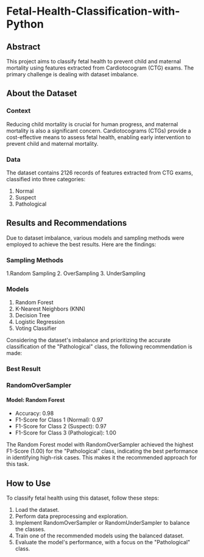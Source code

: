 # Fetal-Health-Classification-with-Python

## Abstract

This project aims to classify fetal health to prevent child and maternal mortality using features extracted from Cardiotocogram (CTG) exams. The primary challenge is dealing with dataset imbalance.

## About the Dataset

### Context

Reducing child mortality is crucial for human progress, and maternal mortality is also a significant concern. Cardiotocograms (CTGs) provide a cost-effective means to assess fetal health, enabling early intervention to prevent child and maternal mortality.

### Data

The dataset contains 2126 records of features extracted from CTG exams, classified into three categories:

1. Normal
2. Suspect
3. Pathological

## Results and Recommendations

Due to dataset imbalance, various models and sampling methods were employed to achieve the best results. Here are the findings:

### Sampling Methods

1.Random Sampling
2. OverSampling
3. UnderSampling

### Models

1. Random Forest
2. K-Nearest Neighbors (KNN)
3. Decision Tree
4. Logistic Regression
5. Voting Classifier

Considering the dataset's imbalance and prioritizing the accurate classification of the "Pathological" class, the following recommendation is made:

### Best Result

### RandomOverSampler

#### Model: Random Forest

- Accuracy: 0.98
- F1-Score for Class 1 (Normal): 0.97
- F1-Score for Class 2 (Suspect): 0.97
- F1-Score for Class 3 (Pathological): 1.00

The Random Forest model with RandomOverSampler achieved the highest F1-Score (1.00) for the "Pathological" class, indicating the best performance in identifying high-risk cases. This makes it the recommended approach for this task.

## How to Use

To classify fetal health using this dataset, follow these steps:

1. Load the dataset.
2. Perform data preprocessing and exploration.
3. Implement RandomOverSampler or RandomUnderSampler to balance the classes.
4. Train one of the recommended models using the balanced dataset.
5. Evaluate the model's performance, with a focus on the "Pathological" class.

